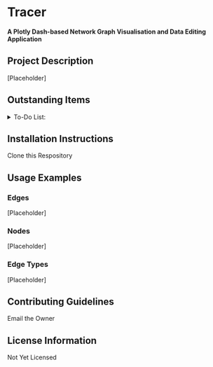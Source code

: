 # Tracer

**A Plotly Dash-based Network Graph Visualisation and Data Editing Application**

## Project Description
[Placeholder]

## Outstanding Items 
<details>
<summary>To-Do List:</summary>

- [x] Created Data Editors for Edges, Nodes and Edge Types
- [x] Created the Network Page
- [ ] Updating the Breakdowns Page 
- [ ] Update the Headers on the Edges Page
- [ ] Update the Headers on the Nodes Page
- [ ] Update the Headers on the Edge Types Page
- [ ] Refactor Pages & Controllers 
- [ ] Add the Graph Filters
- [ ] Add Network Analysis
- [ ] Update the Controller for the Breakdowns Page
- [ ] Debounce the Networks Page
- [ ] Modify table colors to match Bootstrap
- [ ] Format Toasts for enhanced Readability
- [ ] Sticky Footer to the Bottom of the Pages

</details>

## Installation Instructions
Clone this Respository 

## Usage Examples

### Edges
[Placeholder]

### Nodes 
[Placeholder]

### Edge Types
[Placeholder]

## Contributing Guidelines
Email the Owner

## License Information
Not Yet Licensed

